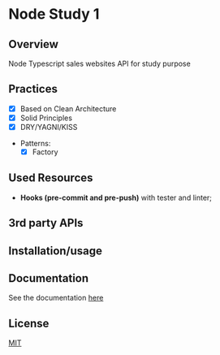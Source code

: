 # Node Study 1

## Overview

Node Typescript sales websites API for study purpose

## Practices

<!-- - [] TDD -->

- [x] Based on Clean Architecture
- [x] Solid Principles
- [x] DRY/YAGNI/KISS
- Patterns:
  - [x] Factory

<!-- ## DB Architecture -->

<!-- ## Project Architecture -->

## Used Resources

<!-- - Express; -->
<!-- - Jest; -->

- **Hooks (pre-commit and pre-push)** with tester and linter;

## 3rd party APIs

## Installation/usage

## Documentation

See the documentation [here](https://www.google.com.br)

## License

[MIT](https://choosealicense.com/licenses/mit/)
